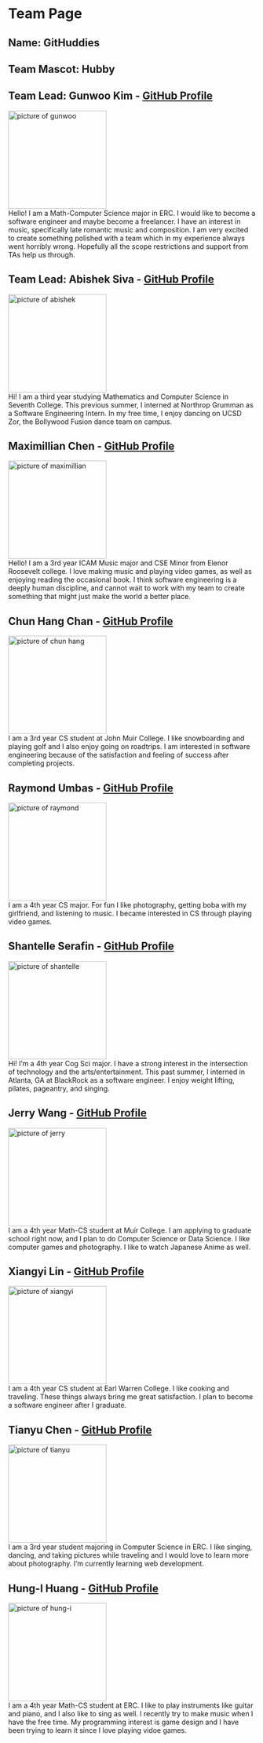 # Team Page
## Name: GitHuddies
## Team Mascot: Hubby

## Team Lead: Gunwoo Kim - [GitHub Profile](https://github.com/Ereasai)
<img src="./images/gunwoo.jpg" alt="picture of gunwoo" width="200px"/><br>
Hello! I am a Math-Computer Science major in ERC. I would like to become a software engineer and maybe become a freelancer. I have an interest in music, specifically late romantic music and composition. I am very excited to create something polished with a team which in my experience always went horribly wrong. Hopefully all the scope restrictions and support from TAs help us through.


## Team Lead: Abishek Siva - [GitHub Profile](https://github.com/abi2020)
<img src="./images/abishek.jpg" alt="picture of abishek" width="200px"/><br>
Hi! I am a third year studying Mathematics and Computer Science in Seventh College. This previous summer, I interned at Northrop Grumman as a Software Engineering Intern. In my free time, I enjoy dancing on UCSD Zor, the Bollywood Fusion dance team on campus. 

## Maximillian Chen - [GitHub Profile](https://github.com/m4xch3n)
<img src="./images/maximillian.png" alt="picture of maximillian" width="200px"/><br>
Hello! I am a 3rd year ICAM Music major and CSE Minor from Elenor Roosevelt college. I love making music and playing video games, as well as enjoying reading the occasional book. I think software engineering is a deeply human discipline, and cannot wait to work with my team to create something that might just make the world a better place.

## Chun Hang Chan - [GitHub Profile](https://github.com/hanghanghappy)
<img src="./images/chunHang.png" alt="picture of chun hang" width="200px"/><br>
I am a 3rd year CS student at John Muir College. I like snowboarding and playing golf and I also enjoy going on roadtrips. I am interested in software engineering because of the satisfaction and feeling of success after completing projects.

## Raymond Umbas - [GitHub Profile](https://github.com/raymondumbas)
<img src="./images/raymond.jpg" alt="picture of raymond" width="200px"/><br>
I am a 4th year CS major. For fun I like photography, getting boba with my girlfriend, and listening to music. I became interested in CS through playing video games.

## Shantelle Serafin - [GitHub Profile](https://github.com/shantellemeganserafin)
<img src="./images/shantelle.png" alt="picture of shantelle" width="200px"/><br>
Hi! I’m a 4th year Cog Sci major. I have a strong interest in the intersection of technology and the arts/entertainment. This past summer, I interned in Atlanta, GA at BlackRock as a software engineer. I enjoy weight lifting, pilates, pageantry, and singing.

## Jerry Wang - [GitHub Profile](https://github.com/ZiyuWang0113)
<img src="./images/jerry.jpg" alt="picture of jerry" width="200px"/><br>
I am a 4th year Math-CS student at Muir College. I am applying to graduate school right now, and I plan to do Computer Science or Data Science. I like computer games and photography. I like to watch Japanese Anime as well.

## Xiangyi Lin - [GitHub Profile](https://github.com/alina10050805)
<img src="./images/xiangyi.jpg" alt="picture of xiangyi" width="200px"/><br>
I am a 4th year CS student at Earl Warren College. I like cooking and traveling. These things always bring me great satisfaction. I plan to become a software engineer after I graduate.

## Tianyu Chen - [GitHub Profile](https://github.com/tianyuchen01)
<img src="./images/tianyu.jpg" alt="picture of tianyu" width="200px"/><br>
I am a 3rd year student majoring in Computer Science in ERC. I like singing, dancing, and taking pictures while traveling and I would love to learn more about photography. I’m currently learning web development.

## Hung-I Huang - [GitHub Profile](https://github.com/BenjaminnHuang)
<img src="./images/hung-i.jpg" alt="picture of hung-i" width="200px"/><br>
I am a 4th year Math-CS student at ERC. I like to play instruments like guitar and piano, and I also like to sing as well. I recently try to make music when I have the free time. My programming interest is game design and I have been trying to learn it since I love playing vidoe games.










